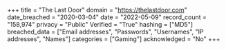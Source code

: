 +++
title = "The Last Door"
domain = "https://thelastdoor.com"
date_breached = "2020-03-04"
date = "2022-05-09"
record_count = "158,974"
privacy = "Public"
Verified = "True"
hashing = ["MD5"]
breached_data = ["Email addresses", "Passwords", "Usernames", "IP addresses", "Names"]
categories = ["Gaming"]
acknowledged = "No"
+++